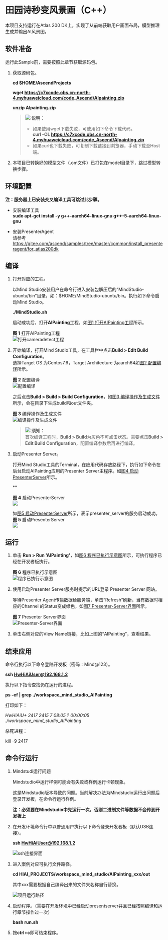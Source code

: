 # 田园诗秒变风景画（C++）<a name="ZH-CN_TOPIC_0232337690"></a>  


本项目支持运行在Atlas 200 DK上，实现了从前端获取用户画面布局，模型推理生成并输出AI风景图。 

## 软件准备<a name="zh-cn_topic_0219108795_section181111827718"></a>

运行此Sample前，需要按照此章节获取源码包。

1.  <a name="zh-cn_topic_0228757084_section8534138124114"></a>获取源码包。

    **cd $HOME/AscendProjects**  

    **wget https://c7xcode.obs.cn-north-4.myhuaweicloud.com/code_Ascend/AIpainting.zip** 
              
    **unzip AIpainting.zip**  

    >![](public_sys-resources/icon-note.gif) **说明：**   
    >- 如果使用wget下载失败，可使用如下命令下载代码。  
    **curl -OL https://c7xcode.obs.cn-north-4.myhuaweicloud.com/code_Ascend/AIpainting.zip** 
    >- 如果curl也下载失败，可复制下载链接到浏览器，手动下载至Host端。
    
2.  本项目已转换好的模型文件（.om文件）已打包在model目录下，跳过模型转换步骤。


## 环境配置   

**注：服务器上已安装交叉编译工具可跳过此步骤。**   
      
- 安装编译工具  
  **sudo apt-get install -y g++\-aarch64-linux-gnu g++\-5-aarch64-linux-gnu** 

- 安装PresenterAgent    
  请参考 https://gitee.com/ascend/samples/tree/master/common/install_presenteragent/for_atlas200dk
  

## 编译<a name="zh-cn_topic_0219108795_section3723145213347"></a>

1.  打开对应的工程。

    以Mind Studio安装用户在命令行进入安装包解压后的“MindStudio-ubuntu/bin”目录，如：$HOME/MindStudio-ubuntu/bin。执行如下命令启动Mind Studio。

    **./MindStudio.sh**

    启动成功后，打开**AIPainting**工程，如[图1 打开AIPainting工程](#zh-cn_topic_0228461902_zh-cn_topic_0203223265_fig11106241192810)所示。

    **图 1**  打开AIPainting工程<a name="zh-cn_topic_0228461902_zh-cn_topic_0203223265_fig11106241192810"></a>  
    ![](figures/Mindstudio_open.png "打开cameradetect工程")


2.  开始编译，打开Mind Studio工具，在工具栏中点击**Build \> Edit Build Configuration**。  
    选择Target OS 为Centos7.6，Target Architecture 为aarch64如[图2 配置编译](#zh-cn_topic_0203223265_fig17414647130)所示。

    **图 2**  配置编译<a name="zh-cn_topic_0203223265_fig17414647130"></a>  
    ![](figures/配置build1.png "配置编译")  
    
    之后点击**Build \> Build \> Build Configuration**，如[图3 编译操作及生成文件](#zh-cn_topic_0203223265_fig1741464713019)所示，会在目录下生成build和out文件夹。

    **图 3**  编译操作及生成文件<a name="zh-cn_topic_0203223265_fig1741464713019"></a>  
    ![](figures/build.png "编译操作及生成文件")

    >![](public_sys-resources/icon-notice.gif) **须知：**   
    >首次编译工程时，**Build \> Build**为灰色不可点击状态。需要点击**Build \> Edit Build Configuration**，配置编译参数后再进行编译。 

3.  启动Presenter Server。

    打开Mind Studio工具的Terminal，在应用代码存放路径下，执行如下命令在后台启动AIPainting应用的Presenter Server主程序。如[图4 启动PresenterServer](#zh-cn_topic_0228461904_zh-cn_topic_0203223294_fig423515251067)所示。

    **

    **图 4**  启动PresenterServer<a name="zh-cn_topic_0228461904_zh-cn_topic_0203223294_fig423515251067"></a>  
    ![](figures/present.png)
    
    如[图5 启动PresenterServer](#zh-cn_topic_0228461904_zh-cn_topic_0203223294_fig423)所示，表示presenter_server的服务启动成功。  
    **图 5**  启动PresenterServer<a name="zh-cn_topic_0228461904_zh-cn_topic_0203223294_fig423"></a>    
    ![](figures/present_ok.png)
  

## 运行<a name="zh-cn_topic_0219108795_section1620073406"></a>

1.  单击  **Run \> Run 'AIPainting'**，如[图6 程序已执行示意图](#zh-cn_topic_0203223265_fig93931954162719)所示，可执行程序已经在开发者板执行。  

    **图 6**  程序已执行示意图<a name="zh-cn_topic_0203223265_fig93931954162719"></a>  
    ![](figures/run_ok.png "程序已执行示意图")

2.  使用启动Presenter Server服务时提示的URL登录 Presenter Server 网站。

    等待Presenter Agent传输数据给服务端，单击“Refresh“刷新，当有数据时相应的Channel 的Status变成绿色，如[图7 Presenter-Server界面](#zh-cn_topic_0203223265_fig93931954155519)所示。

    **图 7**  Presenter Server界面<a name="zh-cn_topic_0228461904_zh-cn_topic_0203223294_fig113691556202312"></a>  
    ![](figures/presenter.png "Presenter-Server界面") 

3.  单击右侧对应的View Name链接，比如上图的“AIPainting”，查看结果。
 
## 结束应用

命令行执行以下命令登陆开发板（密码：Mind@123）。

**ssh HwHiAiUser@192.168.1.2**

执行以下指令查找仍在运行的进程。

**ps -ef | grep ./workspace_mind_studio_AIPainting**

打印如下：

*HwHiAiU+  2417  2415  7 08:05 ?        00:00:05 ./workspace_mind_studio_AIPainting*

杀死进程：

kill -9 2417

## 命令行运行

1. Mindstudi运行问题
    
   Mindstudio中运行样例可能会有失败或样例运行卡顿现象。
    
   这是Mindstudio版本导致的问题。当前解决办法为Mindstudio运行出问题后登录开发板，在命令行运行样例。

   **注：必须要在Mindstudio中先运行一次，否则二进制文件等数据不会传到开发板上**    

2. 在开发环境命令行中以普通用户执行以下命令登录开发者板（默认USB连接）。

    **ssh HwHiAiUser@192.168.1.2**

    ![](figures/ssh连接.png "ssh连接界面") 

3. 进入案例对应可执行文件路径。
    
    **cd HIAI_PROJECTS/workspace_mind_studio/AIPainting_xxx/out**

    其中xxx需要根据自己编译出来的文件夹名称自行替换。

    ![](figures/项目运行路径.png "项目运行路径") 

 4. 启动程序。（需要在开发环境中已经启动presentserver并且已经按照编译和运行章节操作过一次）

    **bash run.sh**

 5. 按**ctrl\+c**即可结束程序。

